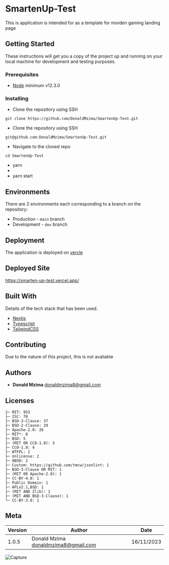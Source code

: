 # SmartenUp-Test

This is application is intended for as a template for morden gaming landing page

## Getting Started

These instructions will get you a copy of the project up and running on your local machine for development and testing purposes.

### Prerequisites

- [Node](https://nodejs.org/en/) minimum v12.3.0

### Installing

- Clone the repository using SSH

```
git clone https://github.com/DonaldMzima/SmartenUp-Test.git
```

- Clone the repository using SSH

```
git@github.com:DonaldMzima/SmartenUp-Test.git
```

- Navigate to the cloned repo

```
cd SmartenUp-Test

```

- yarn
-
- yarn start

## Environments

There are 2 environments each corresponding to a branch on the repository:

- Production - `main` branch
- Development - `dev` branch

## Deployment

The application is deployed on [vercle](```https://vercel.com/```)

## Deployed Site

https://smarten-up-test.vercel.app/

## Built With

Details of the tech stack that has been used.

- [Nextjs](https://nextjs.org/)
- [Typescript](https://www.typescriptlang.org/)
- [TailwindCSS](https://tailwindui.com/)

## Contributing

Due to the nature of this project, this is not avaliable

## Authors

- **Donald Mzima** <donaldmzima8@gmail.com>

## Licenses

```
├─ MIT: 953
├─ ISC: 78
├─ BSD-3-Clause: 37
├─ BSD-2-Clause: 29
├─ Apache-2.0: 26
├─ MIT*: 8
├─ BSD: 5
├─ (MIT OR CC0-1.0): 5
├─ CC0-1.0: 4
├─ WTFPL: 2
├─ Unlicense: 2
├─ 0BSD: 2
├─ Custom: https://github.com/tmcw/jsonlint: 1
├─ BSD-3-Clause OR MIT: 1
├─ (MIT OR Apache-2.0): 1
├─ CC-BY-4.0: 1
├─ Public Domain: 1
├─ AFLv2.1,BSD: 1
├─ (MIT AND Zlib): 1
├─ (MIT AND BSD-3-Clause): 1
└─ CC-BY-3.0: 1
```

## Meta

| Version | Author                                | Date       |
| ------- | ------------------------------------- | ---------- |
| 1.0.5   | Donald Mzima <donaldmzima8@gmail.com> | 16/11/2023 |


![Capture](https://github.com/DonaldMzima/SmartenUp-Test/assets/90970069/d2863c8d-8d49-454a-856d-0b0545c40c20)

